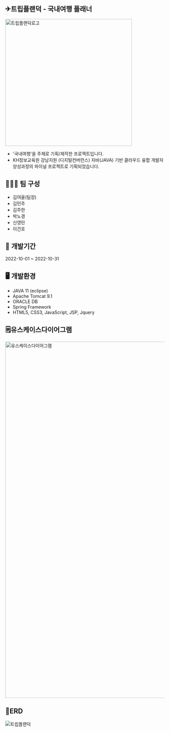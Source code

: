 ## ✈트립플랜덕 - 국내여행 플래너
<img width="400" alt="트립플랜덕로고" src="https://user-images.githubusercontent.com/88029104/189465300-12a4e3b5-7f27-4584-bc08-df59a9370959.png">

* '국내여행'을 주제로 기획/제작한 프로젝트입니다.
* KH정보교육원 강남지원 (디지털컨버런스) 자바(JAVA) 기반 클라우드 융합 개발자 양성과정의 파이널 프로젝트로 기획되었습니다.


## 🏃‍♀️🏃‍ 팀 구성 
* 김여울(팀장)
* 김민주
* 김주한
* 박노경
* 신영민
* 이건호

## 📆 개발기간
2022-10-01 ~ 2022-10-31


## 🖥 개발환경
-   JAVA 11 (eclipse)
-   Apache Tomcat 9.1
-   ORACLE DB
-   Spring Framework
-   HTML5, CSS3, JavaScript, JSP, Jquery

## 🗒유스케이스다이어그램
<img width="1123" alt="유스케이스다이어그램" src="https://user-images.githubusercontent.com/88029104/189465265-c097f47c-80ba-4b26-9d73-036a33b22bf8.png">


## 📝ERD
![트립플랜덕](https://user-images.githubusercontent.com/88029104/189465392-4495d0c9-bff0-4d34-9cd7-32601fcea8a2.png)
